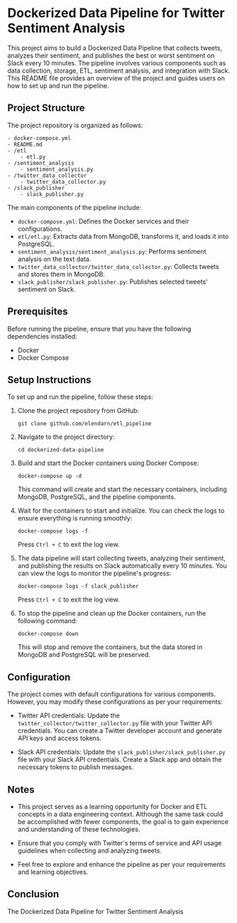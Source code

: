 # Dockerized Data Pipeline for Twitter Sentiment Analysis

This project aims to build a Dockerized Data Pipeline that collects tweets, analyzes their sentiment, and publishes the best or worst sentiment on Slack every 10 minutes. The pipeline involves various components such as data collection, storage, ETL, sentiment analysis, and integration with Slack. This README file provides an overview of the project and guides users on how to set up and run the pipeline.

## Project Structure

The project repository is organized as follows:

```
- docker-compose.yml
- README.md
- /etl
    - etl.py
- /sentiment_analysis
    - sentiment_analysis.py
- /twitter_data_collector
    - twitter_data_collector.py
- /slack_publisher
    - slack_publisher.py
```

The main components of the pipeline include:

- `docker-compose.yml`: Defines the Docker services and their configurations.
- `etl/etl.py`: Extracts data from MongoDB, transforms it, and loads it into PostgreSQL.
- `sentiment_analysis/sentiment_analysis.py`: Performs sentiment analysis on the text data.
- `twitter_data_collector/twitter_data_collector.py`: Collects tweets and stores them in MongoDB.
- `slack_publisher/slack_publisher.py`: Publishes selected tweets' sentiment on Slack.

## Prerequisites

Before running the pipeline, ensure that you have the following dependencies installed:

- Docker
- Docker Compose

## Setup Instructions

To set up and run the pipeline, follow these steps:

1. Clone the project repository from GitHub:

   ```shell
   git clone github.com/elendarn/etl_pipeline
   ```

2. Navigate to the project directory:

   ```shell
   cd dockerized-data-pipeline
   ```

3. Build and start the Docker containers using Docker Compose:

   ```shell
   docker-compose up -d
   ```

   This command will create and start the necessary containers, including MongoDB, PostgreSQL, and the pipeline components.

4. Wait for the containers to start and initialize. You can check the logs to ensure everything is running smoothly:

   ```shell
   docker-compose logs -f
   ```

   Press `Ctrl + C` to exit the log view.

5. The data pipeline will start collecting tweets, analyzing their sentiment, and publishing the results on Slack automatically every 10 minutes. You can view the logs to monitor the pipeline's progress:

   ```shell
   docker-compose logs -f slack_publisher
   ```

   Press `Ctrl + C` to exit the log view.

6. To stop the pipeline and clean up the Docker containers, run the following command:

   ```shell
   docker-compose down
   ```

   This will stop and remove the containers, but the data stored in MongoDB and PostgreSQL will be preserved.

## Configuration

The project comes with default configurations for various components. However, you may modify these configurations as per your requirements:

- Twitter API credentials: Update the `twitter_collector/twitter_collector.py` file with your Twitter API credentials. You can create a Twitter developer account and generate API keys and access tokens.

- Slack API credentials: Update the `slack_publisher/slack_publisher.py` file with your Slack API credentials. Create a Slack app and obtain the necessary tokens to publish messages.

## Notes

- This project serves as a learning opportunity for Docker and ETL concepts in a data engineering context. Although the same task could be accomplished with fewer components, the goal is to gain experience and understanding of these technologies.

- Ensure that you comply with Twitter's terms of service and API usage guidelines when collecting and analyzing tweets.

- Feel free to explore and enhance the pipeline as per your requirements and learning objectives.

## Conclusion

The Dockerized Data Pipeline for Twitter Sentiment Analysis
